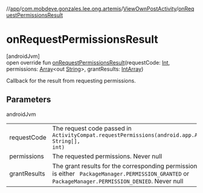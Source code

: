 //[app](../../../index.md)/[com.mobdeve.gonzales.lee.ong.artemis](../index.md)/[ViewOwnPostActivity](index.md)/[onRequestPermissionsResult](on-request-permissions-result.md)

# onRequestPermissionsResult

[androidJvm]\
open override fun [onRequestPermissionsResult](on-request-permissions-result.md)(requestCode: [Int](https://kotlinlang.org/api/latest/jvm/stdlib/kotlin/-int/index.html), permissions: [Array](https://kotlinlang.org/api/latest/jvm/stdlib/kotlin/-array/index.html)<out [String](https://kotlinlang.org/api/latest/jvm/stdlib/kotlin/-string/index.html)>, grantResults: [IntArray](https://kotlinlang.org/api/latest/jvm/stdlib/kotlin/-int-array/index.html))

Callback for the result from requesting permissions.

## Parameters

androidJvm

| | |
|---|---|
| requestCode | The request code passed in <code>     ActivityCompat.requestPermissions(android.app.Activity, String[], int)</code> |
| permissions | The requested permissions. Never null |
| grantResults | The grant results for the corresponding permissions which is either <code>     PackageManager.PERMISSION_GRANTED</code> or <code>PackageManager.PERMISSION_DENIED</code>.     Never null |
